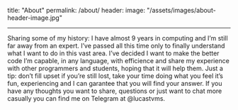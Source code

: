title: "About"
permalink: /about/
header:
	image: "/assets/images/about-header-image.jpg"

___
Sharing some of my history: I have almost 9 years in computing and I’m still far away from an expert. I’ve passed all this time only to finally understand what I want to do in this vast area. I’ve decided I want to make the better code I’m capable, in any language, with efficience and share my experience with other programmers and students, hoping that it will help them. Just a tip: don’t fill upset if you’re still lost, take your time doing what you feel it’s fun, experiencing and I can garantee that you will find your answer. If you have any thoughts you want to share, questions or just want to chat more casually you can find me on Telegram at @lucastvms.
